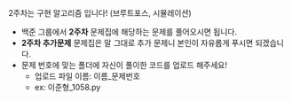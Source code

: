 2주차는 구현 알고리즘 입니다! (브루트포스, 시뮬레이션)

- 백준 그룹에서 **2주차** 문제집에 해당하는 문제를 풀어오시면 됩니다.
- **2주차 추가문제** 문제집은 말 그대로 추가 문제니 본인이 자유롭게 푸시면 되겠습니다.
- 문제 번호에 맞는 폴더에 자신이 풀이한 코드를 업로드 해주세요! 
  - 업로드 파일 이름: 이름_문제번호
  - ex: 이준형_1058.py
